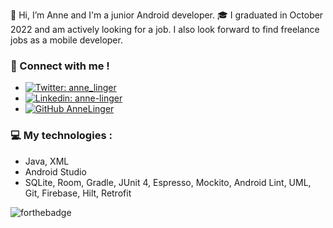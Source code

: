 👋 Hi, I’m Anne and I'm a junior Android developer.
:mortar_board: I graduated in October 2022 and am actively looking for a job. I also look forward to find freelance jobs as a mobile developer.
### :speech_balloon: Connect with me ! 
- [![Twitter: anne_linger](https://img.shields.io/twitter/follow/anne_linger?style=social)](https://twitter.com/anne_linger)  
- [![Linkedin: anne-linger](https://img.shields.io/badge/-annelinger-blue?style=flat-square&logo=Linkedin&logoColor=white&link=https://www.linkedin.com/in/anne-linger/)](https://www.linkedin.com/in/anne-linger/)  
- [![GitHub AnneLinger](https://img.shields.io/github/followers/AnneLinger?label=follow&style=social)](https://github.com/AnneLinger)  
### :computer: My technologies :
- Java, XML
- Android Studio
- SQLite, Room, Gradle, JUnit 4, Espresso, Mockito, Android Lint, UML, Git, Firebase, Hilt, Retrofit
<!---
AnneLinger/AnneLinger is a ✨ special ✨ repository because its `README.md` (this file) appears on your GitHub profile.
You can click the Preview link to take a look at your changes.
--->
![forthebadge](https://img.shields.io/badge/Build%20with-motivation-lightgrey)
